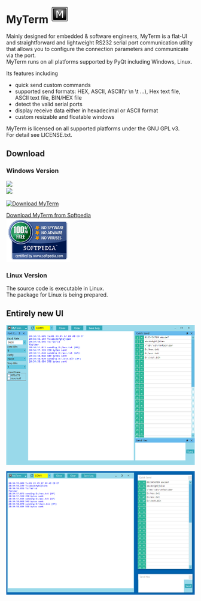 # MyTerm ![logo](res/MyTerm/48.png)   

Mainly designed for embedded & software engineers, MyTerm is a flat-UI and straightforward and lightweight RS232 serial port communication utility that allows you to configure the connection parameters and communicate via the port.   
MyTerm runs on all platforms supported by PyQt including Windows, Linux.

Its features including  
* quick send custom commands  
* supported send formats: HEX, ASCII, ASCII(\r \n \t ...), Hex text file, ASCII text file, BIN/HEX file  
* detect the valid serial ports  
* display receive data either in hexadecimal or ASCII format  
* custom resizable and floatable windows  
  
MyTerm is licensed on all supported platforms under the GNU GPL v3.  
For detail see LICENSE.txt. 

## Download
### Windows Version  
![](https://img.shields.io/badge/platform-win--7%20|%20win--8%20|%20win--10-lightgrey)  
![](https://img.shields.io/badge/platform-win--32%20|%20win--64-lightgrey)  

[![Download MyTerm](https://a.fsdn.com/con/app/sf-download-button)](https://sourceforge.net/projects/myterm/files/latest/download)  

[Download MyTerm from Softpedia](http://www.softpedia.com/get/Network-Tools/Misc-Networking-Tools/MyTerm.shtml)  
[![ ](doc/softpedia_free_award_f.gif "")](http://www.softpedia.com/progClean/MyTerm-Clean-242031.html)  

### Linux Version
The source code is executable in Linux.  
The package for Linux is being prepared.  


## Entirely new UI
![main window](doc/main_window.png "main window")

![floatable windows](doc/floatable_windows.png "floatable windows")
